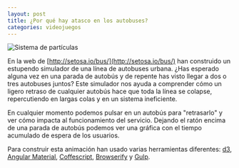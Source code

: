 ```yaml
---
layout: post
title: ¿Por qué hay atasco en los autobuses?
categories: videojuegos
---
```


![Sistema de partículas]({{site.baseurl}}/assets/img/setosa.io.png)

En la web de [http://setosa.io/bus/](http://setosa.io/bus/) han construido un estupendo simulador de una línea de autobuses urbana. ¿Has esperado alguna vez en una parada de autobús y de repente has visto llegar a dos o tres autobuses juntos? Este simulador nos ayuda a comprender cómo un ligero retraso de cualquier autobús hace que toda la línea se colapse, repercutiendo en largas colas y en un sistema ineficiente.

En cualquier momento podemos pulsar en un autobús para "retrasarlo" y ver cómo impacta al funcionamiento del servicio. Dejando el ratón encima de una parada de autobús podemos ver una gráfica con el tiempo acumulado de espera de los usuarios. 

Para construir esta animación han usado varias herramientas diferentes: [d3](http://d3js.org/), [Angular Material](https://material.angularjs.org), [Coffescript](http://coffeescript.org), [Browserify](http://browserify.org) y [Gulp](http://gulpjs.com).